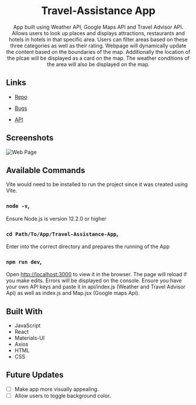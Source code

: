 <h1 align="center">Travel-Assistance App</h1>

<p align="center">App built using Weather API, Google Maps API and Travel Advisor API. Allows users to look up places and displays attractions, restaurants and hotels in hotels in that specific area. Users can filter areas based on these three categories as well as their rating. Webpage will dynamically update the content based on the boundaries of the map. Additionally the location of the plcae will be displayed as a card on the map. The weather conditions of the area will also be displayed on the map.</p>

## Links

- [Repo](https://github.com/Things101/Travel-Assistance-App)

- [Bugs](https://github.com/Things101/Travel-Assistance-App/issues)

- [API](https://rapidapi.com/hub)

## Screenshots

![Web Page]()

## Available Commands

Vite would need to be installed to run the project since it was created using Vite.

### `node -v`,

Ensure Node.js is version 12.2.0 or higher

### `cd Path/To/App/Travel-Assistance-App`,

Enter into the correct directory and prepares the running of the App

### `npm run dev`,

Open [http://localhost:3000](http://localhost:3000) to view it in the browser. The page will reload if you make edits. Errors will be displayed on the console. Ensure you have your own API keys and paste it in api/index.js (Weather and Travel Advisor Api) as well as index.js and Map.jsx (Google maps Api).

## Built With

- JavaScript
- React
- Materials-UI
- Axios
- HTML
- CSS

## Future Updates

- [ ] Make app more visually appealing.
- [ ] Allow users to toggle background color.
